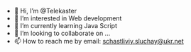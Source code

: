- 👋 Hi, I’m @Telekaster
- 👀 I’m interested in Web development
- 🌱 I’m currently learning Java Script
- 💞️ I’m looking to collaborate on ...
- 📫 How to reach me by email: schastliviy.sluchay@ukr.net

<!---
Telekaster/Telekaster is a ✨ special ✨ repository because its `README.md` (this file) appears on your GitHub profile.
You can click the Preview link to take a look at your changes.
--->
